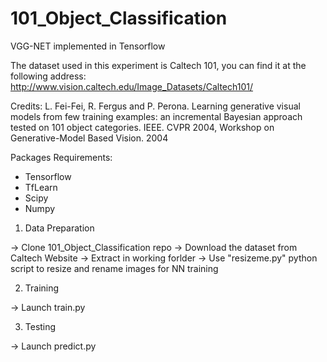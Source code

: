 # 101_Object_Classification 
VGG-NET implemented in Tensorflow

The dataset used in this experiment is Caltech 101, you can find it at the following address:
http://www.vision.caltech.edu/Image_Datasets/Caltech101/

Credits:
L. Fei-Fei, R. Fergus and P. Perona. Learning generative visual models
from few training examples: an incremental Bayesian approach tested on
101 object categories. IEEE. CVPR 2004, Workshop on Generative-Model
Based Vision. 2004

Packages Requirements:
- Tensorflow
- TfLearn 
- Scipy
- Numpy

1) Data Preparation

-> Clone 101_Object_Classification repo
-> Download the dataset from Caltech Website
-> Extract in working forlder
-> Use "resizeme.py" python script to resize and rename images for NN training

2) Training

-> Launch train.py

3) Testing

-> Launch predict.py

